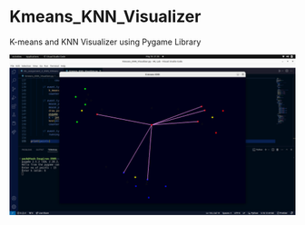 # Kmeans_KNN_Visualizer
K-means and KNN Visualizer using Pygame Library


![Watch the video](https://github.com/yashps7/Kmeans_KNN_Visualizer/blob/main/outputImage.png)

